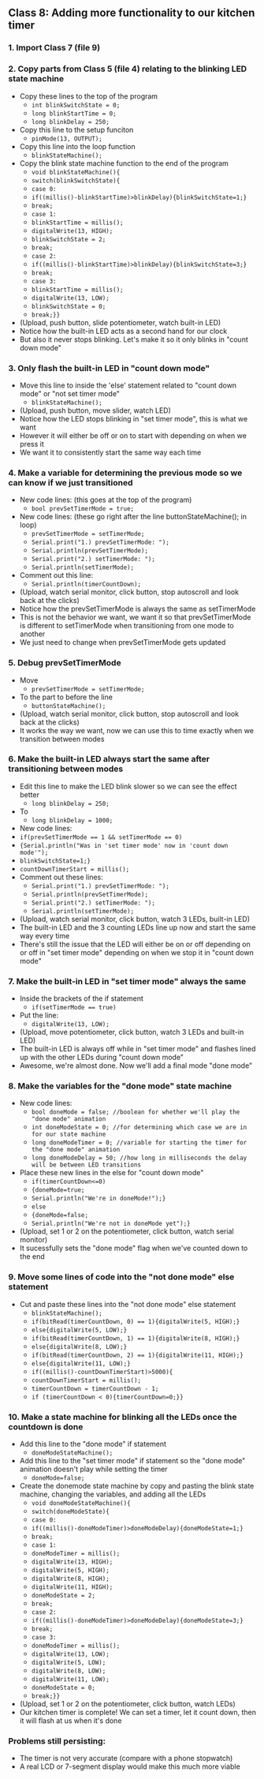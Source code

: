 ## Class 8: Adding more functionality to our kitchen timer
### 1. Import Class 7 (file 9)

### 2. Copy parts from Class 5 (file 4) relating to the blinking LED state machine
- Copy these lines to the top of the program
  - `int blinkSwitchState = 0;`
  - `long blinkStartTime = 0;`
  - `long blinkDelay = 250;`
- Copy this line to the setup funciton
  - `pinMode(13, OUTPUT);`
- Copy this line into the loop function
  - `blinkStateMachine();`
- Copy the blink state machine function to the end of the program
  - `void blinkStateMachine(){`
  - `switch(blinkSwitchState){`
  - `case 0:`
  - `if((millis()-blinkStartTime)>blinkDelay){blinkSwitchState=1;}`
  - `break;`
  - `case 1:`
  - `blinkStartTime = millis();`
  - `digitalWrite(13, HIGH);`
  - `blinkSwitchState = 2;`
  - `break;`
  - `case 2:`
  - `if((millis()-blinkStartTime)>blinkDelay){blinkSwitchState=3;}`
  - `break;`
  - `case 3:`
  - `blinkStartTime = millis();`
  - `digitalWrite(13, LOW);`
  - `blinkSwitchState = 0;`
  - `break;}}`
- (Upload, push button, slide potentiometer, watch built-in LED)
- Notice how the built-in LED acts as a second hand for our clock
- But also it never stops blinking. Let's make it so it only blinks in "count down mode"

### 3. Only flash the built-in LED in "count down mode"
- Move this line to inside the 'else' statement related to "count down mode" or "not set timer mode"
  - `blinkStateMachine();`
- (Upload, push button, move slider, watch LED)
- Notice how the LED stops blinking in "set timer mode", this is what we want
- However it will either be off or on to start with depending on when we press it
- We want it to consistently start the same way each time

### 4. Make a variable for determining the previous mode so we can know if we just transitioned
- New code lines: (this goes at the top of the program)
  - `bool prevSetTimerMode = true;`
- New code lines: (these go right after the line buttonStateMachine(); in loop)
  - `prevSetTimerMode = setTimerMode;`
  - `Serial.print("1.) prevSetTimerMode: ");`
  - `Serial.println(prevSetTimerMode);`
  - `Serial.print("2.) setTimerMode: ");`
  - `Serial.println(setTimerMode);`
- Comment out this line:
  - `Serial.println(timerCountDown);`
- (Upload, watch serial monitor, click button, stop autoscroll and look back at the clicks)
- Notice how the prevSetTimerMode is always the same as setTimerMode
- This is not the behavior we want, we want it so that prevSetTimerMode is different to setTimerMode when transitioning from one mode to another
- We just need to change when prevSetTimerMode gets updated
### 5. Debug prevSetTimerMode
- Move
  - `prevSetTimerMode = setTimerMode;`
- To the part to before the line 
  - `buttonStateMachine();`
- (Upload, watch serial monitor, click button, stop autoscroll and look back at the clicks)
- It works the way we want, now we can use this to time exactly when we transition between modes
### 6. Make the built-in LED always start the same after transitioning between modes
- Edit this line to make the LED blink slower so we can see the effect better
  - `long blinkDelay = 250;`
- To
  - `long blinkDelay = 1000;`
- New code lines:
- `if(prevSetTimerMode == 1 && setTimerMode == 0)`
- `{Serial.println("Was in 'set timer mode' now in 'count down mode'");`
- `blinkSwitchState=1;}`
- `countDownTimerStart = millis();`
- Comment out these lines:
  - `Serial.print("1.) prevSetTimerMode: ");`
  - `Serial.println(prevSetTimerMode);`
  - `Serial.print("2.) setTimerMode: ");`
  - `Serial.println(setTimerMode);`
- (Upload, watch serial monitor, click button, watch 3 LEDs, built-in LED)
- The built-in LED and the 3 counting LEDs line up now and start the same way every time
- There's still the issue that the LED will either be on or off depending on or off in "set timer mode" depending on when we stop it in "count down mode"
### 7. Make the built-in LED in "set timer mode" always the same
- Inside the brackets of the if statement
  - `if(setTimerMode == true)`
- Put the line:
  - `digitalWrite(13, LOW);`
- (Upload, move potentiometer, click button, watch 3 LEDs and built-in LED)
- The built-in LED is always off while in "set timer mode" and flashes lined up with the other LEDs during "count down mode"
- Awesome, we're almost done. Now we'll add a final mode "done mode"
### 8. Make the variables for the "done mode" state machine
- New code lines:
  - `bool doneMode = false; //boolean for whether we'll play the "done mode" animation`
  - `int doneModeState = 0; //for determining which case we are in for our state machine`
  - `long doneModeTimer = 0; //variable for starting the timer for the "done mode" animation`
  - `long doneModeDelay = 50; //how long in milliseconds the delay will be between LED transitions`
- Place these new lines in the else for "count down mode"
  - `if(timerCountDown<=0)`
  - `{doneMode=true;`
  - `Serial.println("We're in doneMode!");}`
  - `else`
  - `{doneMode=false;`
  - `Serial.println("We're not in doneMode yet");}`
- (Upload, set 1 or 2 on the potentiometer, click button, watch serial monitor)
- It sucessfully sets the "done mode" flag when we've counted down to the end
### 9. Move some lines of code into the "not done mode" else statement
- Cut and paste these lines into the "not done mode" else statement
  - `blinkStateMachine();`
  - `if(bitRead(timerCountDown, 0) == 1){digitalWrite(5, HIGH);}`
  - `else{digitalWrite(5, LOW);}`
  - `if(bitRead(timerCountDown, 1) == 1){digitalWrite(8, HIGH);}`
  - `else{digitalWrite(8, LOW);}`
  - `if(bitRead(timerCountDown, 2) == 1){digitalWrite(11, HIGH);}`
  - `else{digitalWrite(11, LOW);}`
  - `if((millis()-countDownTimerStart)>5000){`
  - `countDownTimerStart = millis();`
  - `timerCountDown = timerCountDown - 1;`
  - `if (timerCountDown < 0){timerCountDown=0;}}`
### 10. Make a state machine for blinking all the LEDs once the countdown is done
- Add this line to the "done mode" if statement
  - `doneModeStateMachine();`
- Add this line to the "set timer mode" if statement so the "done mode" animation doesn't play while setting the timer
  - `doneMode=false;`
- Create the donemode state machine by copy and pasting the blink state machine, changing the variables, and adding all the LEDs
  - `void doneModeStateMachine(){`
  - `switch(doneModeState){`
  - `case 0:`
  - `if((millis()-doneModeTimer)>doneModeDelay){doneModeState=1;}`
  - `break;`
  - `case 1:`
  - `doneModeTimer = millis();`
  - `digitalWrite(13, HIGH);`
  - `digitalWrite(5, HIGH);`
  - `digitalWrite(8, HIGH);`
  - `digitalWrite(11, HIGH);`
  - `doneModeState = 2;`
  - `break;`
  - `case 2:`
  - `if((millis()-doneModeTimer)>doneModeDelay){doneModeState=3;}`
  - `break;`
  - `case 3:`
  - `doneModeTimer = millis();`
  - `digitalWrite(13, LOW);`
  - `digitalWrite(5, LOW);`
  - `digitalWrite(8, LOW);`
  - `digitalWrite(11, LOW);`
  - `doneModeState = 0;`
  - `break;}}`
- (Upload, set 1 or 2 on the potentiometer, click button, watch LEDs)
- Our kitchen timer is complete! We can set a timer, let it count down, then it will flash at us when it's done

### Problems still persisting:
- The timer is not very accurate (compare with a phone stopwatch)
- A real LCD or 7-segment display would make this much more viable

